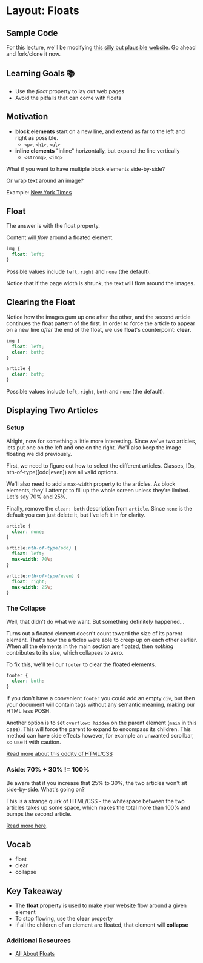 # Layout: Floats

## Sample Code
For this lecture, we'll be modifying [this silly but plausible website](https://github.com/Ada-C6/bob-ross). Go ahead and fork/clone it now.

## Learning Goals 📚
- Use the *float* property to lay out web pages
- Avoid the pitfalls that can come with floats

## Motivation
- __block elements__ start on a new line, and extend as far to the left and right as possible.
  - `<p>`, `<h1>`, `<ul>`
- __inline elements__ "inline" horizontally, but expand the line vertically
  - `<strong>`, `<img>`

What if you want to have multiple block elements side-by-side?

Or wrap text around an image?

Example: [New York Times](http://www.nytimes.com/)

## Float
The answer is with the float property.

Content will *flow* around a floated element.

```css
img {
  float: left;
}
```

Possible values include `left`, `right` and `none` (the default).

Notice that if the page width is shrunk, the text will flow around the images.

## Clearing the Float
Notice how the images gum up one after the other, and the second article continues the float pattern of the first. In order to force the article to appear on a new line *after* the end of the float, we use __float__'s counterpoint: __clear__.

```css
img {
  float: left;
  clear: both;
}

article {
  clear: both;
}
```

Possible values include `left`, `right`, `both` and `none` (the default).

## Displaying Two Articles
### Setup
Alright, now for something a little more interesting. Since we've two articles, lets put one on the left and one on the right. We'll also keep the image floating we did previously.

First, we need to figure out how to select the different articles. Classes, IDs, nth-of-type([odd|even]) are all valid options.

We'll also need to add a `max-width` property to the articles. As block elements, they'll attempt to fill up the whole screen unless they're limited. Let's say 70% and 25%.

Finally, remove the `clear: both` description from `article`. Since `none` is the default you can just delete it, but I've left it in for clarity.

```css
article {
  clear: none;
}

article:nth-of-type(odd) {
  float: left;
  max-width: 70%;
}

article:nth-of-type(even) {
  float: right;
  max-width: 25%;
}
```

### The Collapse
Well, that didn't do what we want. But something definitely happened...

Turns out a floated element doesn't count toward the size of its parent element. That's how the articles were able to creep up on each other earlier. When all the elements in the main section are floated, then *nothing* contributes to its size, which collapses to zero.

To fix this, we'll tell our `footer` to clear the floated elements.

```css
footer {
  clear: both;
}
```

If you don't have a convenient `footer` you could add an empty `div`, but then your document will contain tags without any semantic meaning, making our HTML less POSH.

Another option is to set `overflow: hidden` on the parent element (`main` in this case). This will force the parent to expand to encompass its children. This method can have side effects however, for example an unwanted scrollbar, so use it with caution.

[Read more about this oddity of HTML/CSS](https://css-tricks.com/all-about-floats/#article-header-id-4)

### Aside: 70% + 30% != 100%
Be aware that if you increase that 25% to 30%, the two articles won't sit side-by-side. What's going on?

This is a strange quirk of HTML/CSS - the whitespace between the two articles takes up some space, which makes the total more than 100% and bumps the second article.

[Read more here](http://stackoverflow.com/questions/6871996/css-two-inline-block-width-50-elements-dont-stack).

## Vocab
- float
- clear
- collapse

## Key Takeaway
- The __float__ property is used to make your website flow around a given element
- To stop flowing, use the __clear__ property
- If all the children of an element are floated, that element will __collapse__

### Additional Resources
- [All About Floats](https://css-tricks.com/all-about-floats/)
